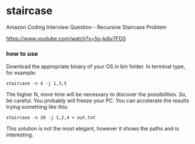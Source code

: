 # staircase
Amazon Coding Interview Question - Recursive Staircase Problem

https://www.youtube.com/watch?v=5o-kdjv7FD0

### how to use

Download the appropriate binary of your OS in bin folder. In terminal type, for example:

```
staircase -n 4 -j 1,3,5
```

The higher N, more time will be necessary to discover the possibilities.
So, be careful. You probably will freeze your PC.
You can accelerate the results trying something like this:

```
staircase -n 20 -j 1,2,4 > out.txt
```

This solution is not the most elegant, however it shows the paths and is interesting.